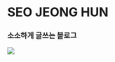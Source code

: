 # SEO JEONG HUN

### 소소하게 글쓰는 블로그

<a href="https://velog.io/@j_huuuuns" target="_blank"><img src="https://img.shields.io/badge/Velog-788B95?style=flat-square&logo=Velog&logoColor=20C997"/></a>




